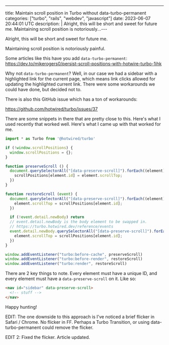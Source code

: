 ---
title: Maintain scroll position in Turbo without data-turbo-permanent
categories: ["turbo", "rails", "webdev", "javascript"]
date: 2023-06-07 20:44:01 UTC
description: |
  Alright, this will be short and sweet for future me.  Maintaining scroll position is notoriously...---

Alright, this will be short and sweet for future me.

Maintaining scroll position is notoriously painful.

Some articles like this have you add `data-turbo-permanent`: https://dev.to/mikerogers0/persist-scroll-positions-with-hotwire-turbo-1ihk

Why not `data-turbo-permanent`? Well, in our case we had a sidebar with a highlighted link for the current page, which means link clicks allowed for updating the highlighted current link. There were some workarounds we could have done, but decided not to.

There is also this GitHub issue which has a ton of workarounds:

https://github.com/hotwired/turbo/issues/37

There are some snippets in there that are pretty close to this. Here's what I used recently that worked well. Here's what I came up with that worked for me.

```js
import * as Turbo from '@hotwired/turbo'

if (!window.scrollPositions) {
  window.scrollPositions = {};
}

function preserveScroll () {
  document.querySelectorAll("[data-preserve-scroll]").forEach((element) => {
    scrollPositions[element.id] = element.scrollTop;
  })
}

function restoreScroll (event) {
  document.querySelectorAll("[data-preserve-scroll]").forEach((element) => {
    element.scrollTop = scrollPositions[element.id];
  }) 

  if (!event.detail.newBody) return
  // event.detail.newBody is the body element to be swapped in.
  // https://turbo.hotwired.dev/reference/events
  event.detail.newBody.querySelectorAll("[data-preserve-scroll]").forEach((element) => {
    element.scrollTop = scrollPositions[element.id];
  })
}

window.addEventListener("turbo:before-cache", preserveScroll)
window.addEventListener("turbo:before-render", restoreScroll)
window.addEventListener("turbo:render", restoreScroll)
```

There are 2 key things to note. Every element must have a unique ID, and every element must have a `data-preserve-scroll` on it. Like so:

```html
<nav id="sidebar" data-preserve-scroll>
  <!-- stuff -->
</nav>
```

Happy hunting!

EDIT: The one downside to this approach is I've noticed a brief flicker in Safari / Chrome. No flicker in FF. Perhaps a Turbo Transition, or using data-turbo-permanent could remove the flicker.

EDIT 2: Fixed the flicker. Article updated.
